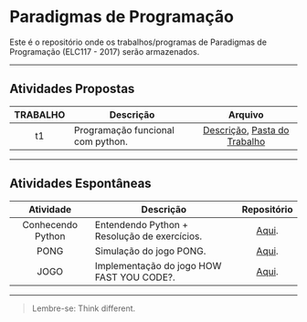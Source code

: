 # Paradigmas de Programação

Este é o repositório onde os trabalhos/programas de Paradigmas de Programação (ELC117 - 2017) serão armazenados.
***

## Atividades Propostas

| TRABALHO | Descrição | Arquivo |
|:---------:| --------- |:-------:|
|t1|Programação funcional com python.|[Descrição](https://github.com/AndreaInfUFSM/elc117-2017a/blob/master/trabalhos/t1/README.md), [Pasta do Trabalho](t1)|

***

## Atividades Espontâneas

| Atividade | Descrição | Repositório |
|:---------:| --------- |:-------:|
|Conhecendo Python|Entendendo Python + Resolução de exercícios.|[Aqui](extras/python_class01).|
|PONG|Simulação do jogo PONG.|[Aqui](extras/pong_in_python).|
|JOGO|Implementação do jogo HOW FAST YOU CODE?.|[Aqui](extras/HFYT).|


***
> Lembre-se: Think different.
